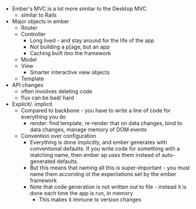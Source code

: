
- Ember's MVC is a lot more similar to the Desktop MVC
	- similar to Rails
- Major objects in ember
	- Router
	- Controller
		- Long lived - and stay around for the life of the app
		- Not building a p[age, but an app
		- Caching built itno the framework
	- Model
	- View
		- Smarter interactive view objects
	- Template
- API changes
	- often invoilves deleting code
	- flux can be bad/ hard
- Explicit/. implicit
	- Compared to backbone - you have to write a line of code for everything you do
		- render: find template, re-render that on data changes, bind to data changes, manage memory of DOM events
	- Convention over configuration
		- Everything is done implicitly, and ember generates with conventional defaults. If you write code for something with a matching name, then ember ap uses them instead of auto-generated defaults.
		- But this means that naming all this is super-important - you must name them accoridng ot the expectations set by the ember framework
		- Note that code generation is not written out to file - instead it is done each time the app is run, in memory
			- This makes it immune to version changes

